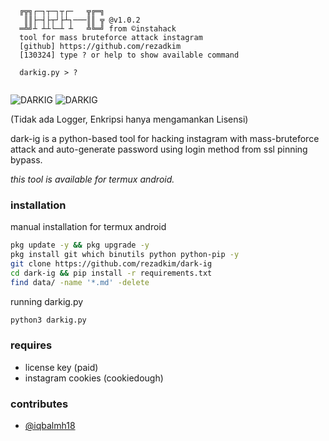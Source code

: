 ```text
  ╔╦╗┌─┐┬─┐┬┌─   ╦╔═╗
   ║║├─┤├┬┘├┴┐───║║ ╦ @v1.0.2
  ═╩╝┴ ┴┴└─┴ ┴   ╩╚═╝ from ©instahack
  tool for mass bruteforce attack instagram
  [github] https://github.com/rezadkim
  [130324] type ? or help to show available command

  darkig.py > ?
                                   
```
<img title="DARKIG" src="https://img.shields.io/badge/CODENAME%20-DARK.IG-SCRIPT?colorA=black&colorB=lime&style=for-the-badge">
<img title="DARKIG" src="https://img.shields.io/badge/VERSION%20-1.0.2-SCRIPT?colorA=black&colorB=yellow&style=for-the-badge"> 

(Tidak ada Logger, Enkripsi hanya mengamankan Lisensi)

dark-ig is a python-based tool for hacking instagram with mass-bruteforce attack and auto-generate password using login method from ssl pinning bypass.

<i>this tool is available for termux android.</i>

### installation

manual installation for termux android
```bash
pkg update -y && pkg upgrade -y
pkg install git which binutils python python-pip -y
git clone https://github.com/rezadkim/dark-ig
cd dark-ig && pip install -r requirements.txt
find data/ -name '*.md' -delete
```
running darkig.py
```bash
python3 darkig.py
```
### requires
- license key (paid)
- instagram cookies (cookiedough)

### contributes
- [@iqbalmh18](https://instagram.com/iqbalmh18)
